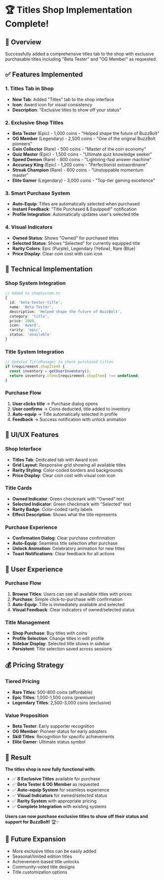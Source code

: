 # 🏆 Titles Shop Implementation Complete!

## 🎯 **Overview**
Successfully added a comprehensive titles tab to the shop with exclusive purchasable titles including "Beta Tester" and "OG Member" as requested.

## ✅ **Features Implemented**

### **1. Titles Tab in Shop**
- **New Tab**: Added "Titles" tab to the shop interface
- **Icon**: Award icon for visual consistency
- **Description**: "Exclusive titles to show off your status"

### **2. Exclusive Shop Titles**
- **Beta Tester** (Epic) - 1,000 coins - "Helped shape the future of BuzzBolt"
- **OG Member** (Legendary) - 2,500 coins - "One of the original BuzzBolt pioneers"
- **Coin Collector** (Rare) - 500 coins - "Master of the coin economy"
- **Quiz Master** (Epic) - 1,500 coins - "Ultimate quiz knowledge seeker"
- **Speed Demon** (Rare) - 800 coins - "Lightning-fast answer machine"
- **Accuracy King** (Epic) - 1,200 coins - "Perfectionist extraordinaire"
- **Streak Champion** (Rare) - 600 coins - "Unstoppable momentum master"
- **Elite Gamer** (Legendary) - 3,000 coins - "Top-tier gaming excellence"

### **3. Smart Purchase System**
- **Auto-Equip**: Titles are automatically selected when purchased
- **Instant Feedback**: "Title Purchased & Equipped!" notification
- **Profile Integration**: Automatically updates user's selected title

### **4. Visual Indicators**
- **Owned Status**: Shows "Owned" for purchased titles
- **Selected Status**: Shows "Selected" for currently equipped title
- **Rarity Colors**: Epic (Purple), Legendary (Yellow), Rare (Blue)
- **Price Display**: Clear coin cost with coin icon

## 🔧 **Technical Implementation**

### **Shop System Integration**
```typescript
// Added to shopSystem.ts
{
  id: 'beta-tester-title',
  name: 'Beta Tester',
  description: 'Helped shape the future of BuzzBolt',
  category: 'title',
  price: 1000,
  icon: 'Award',
  rarity: 'epic',
  status: 'available'
}
```

### **Title System Integration**
```typescript
// Updated TitleManager to check purchased titles
if (requirement.shopItem) {
  const inventory = getUserInventory();
  return inventory.items[requirement.shopItem] !== undefined;
}
```

### **Purchase Flow**
1. **User clicks title** → Purchase dialog opens
2. **User confirms** → Coins deducted, title added to inventory
3. **Auto-equip** → Title automatically selected in profile
4. **Feedback** → Success notification with unlock animation

## 🎨 **UI/UX Features**

### **Shop Interface**
- **Titles Tab**: Dedicated tab with Award icon
- **Grid Layout**: Responsive grid showing all available titles
- **Rarity Styling**: Color-coded borders and backgrounds
- **Price Display**: Clear coin cost with visual coin icon

### **Title Cards**
- **Owned Indicator**: Green checkmark with "Owned" text
- **Selected Indicator**: Green checkmark with "Selected" text
- **Rarity Badge**: Color-coded rarity labels
- **Effect Description**: Shows what the title represents

### **Purchase Experience**
- **Confirmation Dialog**: Clear purchase confirmation
- **Auto-Equip**: Seamless title selection after purchase
- **Unlock Animation**: Celebratory animation for new titles
- **Toast Notifications**: Clear feedback for all actions

## 🚀 **User Experience**

### **Purchase Flow**
1. **Browse Titles**: Users can see all available titles with prices
2. **Purchase**: Simple click-to-purchase with confirmation
3. **Auto-Equip**: Title is immediately available and selected
4. **Visual Feedback**: Clear indicators of owned/selected status

### **Title Management**
- **Shop Purchase**: Buy titles with coins
- **Profile Selection**: Change titles in edit profile
- **Sidebar Display**: Selected title shows in sidebar
- **Persistent**: Title selection saved across sessions

## 💰 **Pricing Strategy**

### **Tiered Pricing**
- **Rare Titles**: 500-800 coins (affordable)
- **Epic Titles**: 1,000-1,500 coins (premium)
- **Legendary Titles**: 2,500-3,000 coins (exclusive)

### **Value Proposition**
- **Beta Tester**: Early supporter recognition
- **OG Member**: Pioneer status for early adopters
- **Skill Titles**: Recognition for specific achievements
- **Elite Gamer**: Ultimate status symbol

## 🎉 **Result**

**The titles shop is now fully functional with:**
- ✅ **8 Exclusive Titles** available for purchase
- ✅ **Beta Tester & OG Member** as requested
- ✅ **Auto-equip System** for seamless experience
- ✅ **Visual Indicators** for owned/selected status
- ✅ **Rarity System** with appropriate pricing
- ✅ **Complete Integration** with existing systems

**Users can now purchase exclusive titles to show off their status and support for BuzzBolt!** 🏆✨

## 🔮 **Future Expansion**
- More exclusive titles can be easily added
- Seasonal/limited edition titles
- Achievement-based title unlocks
- Community-voted title designs
- Title customization options
